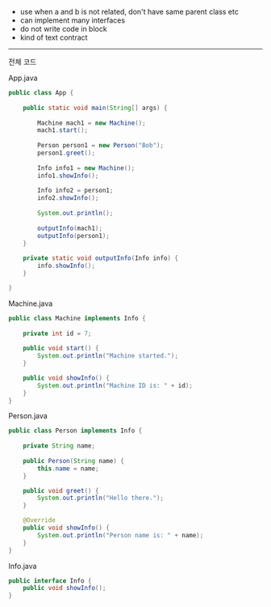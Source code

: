 - use when a and b is not related, don't have same parent class etc
- can implement many interfaces
- do not write code in block
- kind of text contract
---
전체 코드

App.java
```java
public class App {
    
    public static void main(String[] args) {
        
        Machine mach1 = new Machine();
        mach1.start();
        
        Person person1 = new Person("Bob");
        person1.greet();
        
        Info info1 = new Machine();
        info1.showInfo();
        
        Info info2 = person1;
        info2.showInfo();
        
        System.out.println();
        
        outputInfo(mach1);
        outputInfo(person1);
    }
    
    private static void outputInfo(Info info) {
        info.showInfo();
    }

}
```

Machine.java
```java
public class Machine implements Info {
    
    private int id = 7;
    
    public void start() {
        System.out.println("Machine started.");
    }

    public void showInfo() {
        System.out.println("Machine ID is: " + id);
    }
}
```

Person.java
```java
public class Person implements Info {
    
    private String name;
    
    public Person(String name) {
        this.name = name;
    }

    public void greet() {
        System.out.println("Hello there.");
    }

    @Override
    public void showInfo() {
        System.out.println("Person name is: " + name);
    }
}
```

Info.java
```java
public interface Info {
    public void showInfo();
}
```